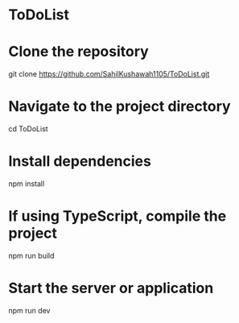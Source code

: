 # ToDoList

# Clone the repository
git clone https://github.com/SahilKushawah1105/ToDoList.git

# Navigate to the project directory
cd ToDoList

# Install dependencies
npm install

# If using TypeScript, compile the project
npm run build

# Start the server or application
npm run dev
